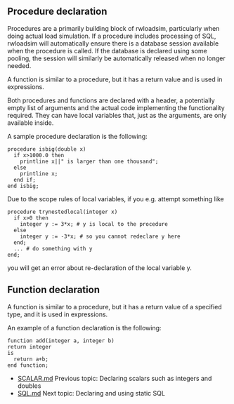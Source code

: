 ## Procedure declaration
Procedures are a primarily building block of rwloadsim, particularly 
when doing actual load simulation.
If a procedure includes processing of SQL, rwloadsim will automatically 
ensure there is a database session available when the procedure is 
called.
If the database is declared using some pooling, the session will 
similarly be automatically released when no longer needed.

A function is similar to a procedure, but it has a return value and is used in expressions.

Both procedures and functions are declared with a header, a potentially empty list of arguments
and the actual code implementing the functionality required.
They can have local variables that, just as the arguments, are only available inside.

A sample procedure declaration is the following:
```
procedure isbig(double x)
  if x>1000.0 then
    printline x||" is larger than one thousand";
  else
    printline x;
  end if;
end isbig;
```
Due to the scope rules of local variables, if you e.g. attempt 
something like
```
procedure trynestedlocal(integer x)
  if x>0 then
    integer y := 3*x; # y is local to the procedure
  else
    integer y := -3*x; # so you cannot redeclare y here
  end;
  ... # do something with y
end;
```
you will get an error about re-declaration of the local variable y.

## Function declaration
A function is similar to a procedure, but it has a return value of a 
specified type, and it is used in expressions. 

An example of a function declaration is the following:
```
function add(integer a, integer b)
return integer
is
  return a+b;
end function;
```

* [SCALAR.md](SCALAR.md) Previous topic: Declaring scalars such as integers and doubles
* [SQL.md](SQL.md) Next topic: Declaring and using static SQL
